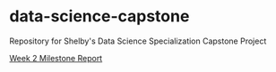 # data-science-capstone
Repository for Shelby's Data Science Specialization Capstone Project

[Week 2 Milestone Report](https://shelbybachman.github.io/data-science-capstone/reports/Week-2-Report.html)
